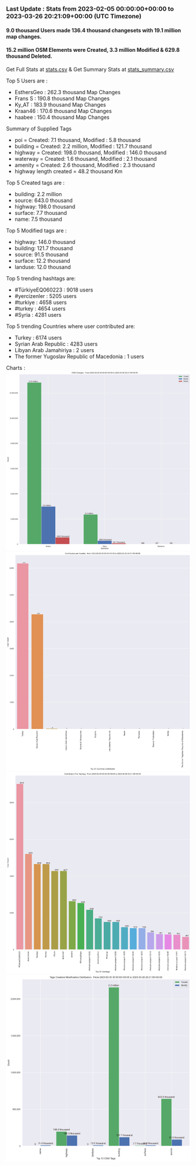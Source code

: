 ### Last Update : Stats from 2023-02-05 00:00:00+00:00 to 2023-03-26 20:21:09+00:00 (UTC Timezone)

#### 9.0 thousand Users made 136.4 thousand changesets with 19.1 million map changes.
#### 15.2 million OSM Elements were Created, 3.3 million Modified & 629.8 thousand Deleted.
Get Full Stats at [stats.csv](/stats/turkeyeq/Daily/stats.csv)
 & Get Summary Stats at [stats_summary.csv](/stats/turkeyeq/Daily/stats_summary.csv)

Top 5 Users are : 
- EsthersGeo : 262.3 thousand Map Changes
- Frans S : 190.8 thousand Map Changes
- Ky_AT : 183.9 thousand Map Changes
- Kraan46 : 170.6 thousand Map Changes
- haabee : 150.4 thousand Map Changes

Summary of Supplied Tags
- poi = Created: 7.1 thousand, Modified : 5.8 thousand
- building = Created: 2.2 million, Modified : 121.7 thousand
- highway = Created: 198.0 thousand, Modified : 146.0 thousand
- waterway = Created: 1.6 thousand, Modified : 2.1 thousand
- amenity = Created: 2.6 thousand, Modified : 2.3 thousand
- highway length created = 48.2 thousand Km


Top 5 Created tags are :
- building: 2.2 million
- source: 643.0 thousand
- highway: 198.0 thousand
- surface: 7.7 thousand
- name: 7.5 thousand


Top 5 Modified tags are :
- highway: 146.0 thousand
- building: 121.7 thousand
- source: 91.5 thousand
- surface: 12.2 thousand
- landuse: 12.0 thousand


Top 5 trending hashtags are:
- #TürkiyeEQ060223 : 9018 users
- #yercizenler : 5205 users
- #turkiye : 4658 users
- #turkey : 4654 users
- #Syria : 4281 users


Top 5 trending Countries where user contributed are:
- Turkey : 6174 users
- Syrian Arab Republic : 4283 users
- Libyan Arab Jamahiriya : 2 users
- The former Yugoslav Republic of Macedonia : 1 users


 Charts : 
![Alt text](./stats_osm_changes.png) 
![Alt text](./stats_users_per_country.png) 
![Alt text](./stats_users_per_hashtag.png) 
![Alt text](./stats_tags.png) 
